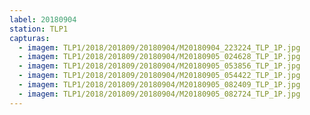 ```yaml
---
label: 20180904
station: TLP1
capturas:
  - imagem: TLP1/2018/201809/20180904/M20180904_223224_TLP_1P.jpg
  - imagem: TLP1/2018/201809/20180904/M20180905_024628_TLP_1P.jpg
  - imagem: TLP1/2018/201809/20180904/M20180905_053856_TLP_1P.jpg
  - imagem: TLP1/2018/201809/20180904/M20180905_054422_TLP_1P.jpg
  - imagem: TLP1/2018/201809/20180904/M20180905_082409_TLP_1P.jpg
  - imagem: TLP1/2018/201809/20180904/M20180905_082724_TLP_1P.jpg
---
```

